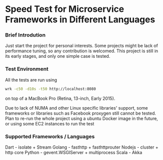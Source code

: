 # Speed Test for Microservice Frameworks in Different Languages

### Brief Introdution
Just start the project for personal interests.
Some projects might be lack of performance tuning, so any contribution is welcomed.
This project is still in its early stages, and only one simple case is tested.

### Test Environment
All the tests are run using
```bash
wrk -c50 -d10s -t50 http://localhost:8080
```
on top of a MacBook Pro (Retina, 13-inch, Early 2015).

Due to lack of NUMA and other Linux specific libraries' support,
some frameworks or libraries such as Facebook proxygen still cannot be tested. Plan to re-run the whole project using a ubuntu Docker image in the future, or using some EC2 instances to run the test

### Supported Frameworks / Languages
Dart - isolate + Stream
Golang - fasthttp + fasthttprouter
Nodejs - cluster + http core
Python - gevent.WSGIServer + multiprocess
Scala - Akka
